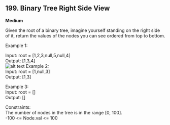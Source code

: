 ## **199. Binary Tree Right Side View**

**Medium**

Given the root of a binary tree, imagine yourself standing on the right side of it, return the values of the nodes you can see ordered from top to bottom.

Example 1:

Input: root = [1,2,3,null,5,null,4] <br>
Output: [1,3,4]<br>
![alt text](199.png)
Example 2:<br>
Input: root = [1,null,3]<br>
Output: [1,3]<br>

Example 3:<br>
Input: root = []<br>
Output: []
 
Constraints:<br>
The number of nodes in the tree is in the range [0, 100].<br>
-100 <= Node.val <= 100
